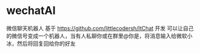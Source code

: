 # wechatAI
微信聊天机器人
基于 https://github.com/littlecodersh/ItChat 开发
可以让自己的微信号变成一个机器人，当有人私聊你或在群里@你是，将消息输入给微软小冰，然后将回复回给你的好友
